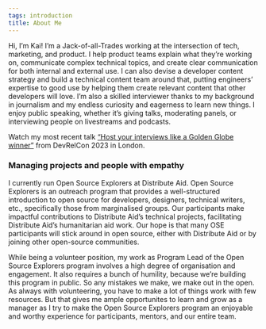 ```yaml
---
tags: introduction
title: About Me
---
```


Hi, I’m Kai! I’m a Jack-of-all-Trades working at the intersection of tech, marketing, and product. I help product teams explain what they’re working on, communicate complex technical topics, and create clear communication for both internal and external use. I can also devise a developer content strategy and build a technical content team around that, putting engineers’ expertise to good use by helping them create relevant content that other developers will love. I’m also a skilled interviewer thanks to my background in journalism and my endless curiosity and eagerness to learn new things. I enjoy public speaking, whether it’s giving talks, moderating panels, or interviewing people on livestreams and podcasts.

Watch my most recent talk [“Host your interviews like a Golden Globe winner”](https://www.youtube.com/watch?v=9FgsIkSHG7Y) from DevRelCon 2023 in London.

### Managing projects and people with empathy
I currently run Open Source Explorers at Distribute Aid. Open Source Explorers is an outreach program that provides a well-structured introduction to open source for developers, designers, technical writers, etc., specifically those from marginalised groups. Our participants make impactful contributions to Distribute Aid’s technical projects, facilitating Distribute Aid’s humanitarian aid work. Our hope is that many OSE participants will stick around in open source, either with Distribute Aid or by joining other open-source communities.

While being a volunteer position, my work as Program Lead of the Open Source Explorers program involves a high degree of organisation and engagement. It also requires a bunch of humility, because we’re building this program in public. So any mistakes we make, we make out in the open. As always with volunteering, you have to make a lot of things work with few resources. But that gives me ample opportunites to learn and grow as a manager as I try to make the Open Source Explorers program an enjoyable and worthy experience for participants, mentors, and our entire team.